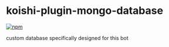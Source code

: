 # koishi-plugin-mongo-database

[![npm](https://img.shields.io/npm/v/koishi-plugin-mongo-database?style=flat-square)](https://www.npmjs.com/package/koishi-plugin-mongo-database)

custom database specifically designed for this bot
